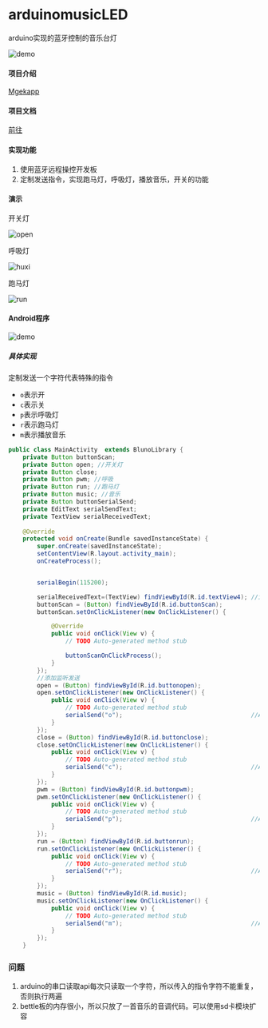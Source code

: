 # arduinomusicLED
arduino实现的蓝牙控制的音乐台灯

![demo](./demo1.jpg)

#### 项目介绍

[Mgekapp](<http://m.landers1037.top/mgekapp.html>)

#### 项目文档

[前往](http://landers1037.top/doc/arduino.html)

#### 实现功能

1. 使用蓝牙远程操控开发板
2. 定制发送指令，实现跑马灯，呼吸灯，播放音乐，开关的功能

#### 演示

开关灯

![open](./open.jpg)

呼吸灯

![huxi](./huxi.jpg)

跑马灯

![run](./run.jpg)

#### Android程序

![demo](./demo.jpg)

##### 具体实现

定制发送一个字符代表特殊的指令

- `o`表示开
- `c`表示关
- `p`表示呼吸灯
- `r`表示跑马灯
- `m`表示播放音乐

```java
public class MainActivity  extends BlunoLibrary {
	private Button buttonScan;
	private Button open; //开关灯
	private Button close;
	private Button pwm; //呼吸
	private Button run; //跑马灯
	private Button music; //音乐
	private Button buttonSerialSend;
	private EditText serialSendText;
	private TextView serialReceivedText;
	
	@Override
	protected void onCreate(Bundle savedInstanceState) {
		super.onCreate(savedInstanceState);
		setContentView(R.layout.activity_main);
        onCreateProcess();														//onCreate Process by BlunoLibrary


        serialBegin(115200);													//set the Uart Baudrate on BLE chip to 115200

        serialReceivedText=(TextView) findViewById(R.id.textView4);	//initial the EditText of the received data
        buttonScan = (Button) findViewById(R.id.buttonScan);					//initial the button for scanning the BLE device
        buttonScan.setOnClickListener(new OnClickListener() {

			@Override
			public void onClick(View v) {
				// TODO Auto-generated method stub

				buttonScanOnClickProcess();										//Alert Dialog for selecting the BLE device
			}
		});
		//添加监听发送
		open = (Button) findViewById(R.id.buttonopen);
		open.setOnClickListener(new OnClickListener() {
			public void onClick(View v) {
				// TODO Auto-generated method stub
				serialSend("o");									//Alert Dialog for selecting the BLE device
			}
		});
		close = (Button) findViewById(R.id.buttonclose);
		close.setOnClickListener(new OnClickListener() {
			public void onClick(View v) {
				// TODO Auto-generated method stub
				serialSend("c");									//Alert Dialog for selecting the BLE device
			}
		});
		pwm = (Button) findViewById(R.id.buttonpwm);
		pwm.setOnClickListener(new OnClickListener() {
			public void onClick(View v) {
				// TODO Auto-generated method stub
				serialSend("p");									//Alert Dialog for selecting the BLE device
			}
		});
		run = (Button) findViewById(R.id.buttonrun);
		run.setOnClickListener(new OnClickListener() {
			public void onClick(View v) {
				// TODO Auto-generated method stub
				serialSend("r");									//Alert Dialog for selecting the BLE device
			}
		});
		music = (Button) findViewById(R.id.music);
		music.setOnClickListener(new OnClickListener() {
			public void onClick(View v) {
				// TODO Auto-generated method stub
				serialSend("m");									//Alert Dialog for selecting the BLE device
			}
		});
	}
```

### 问题

1. arduino的串口读取api每次只读取一个字符，所以传入的指令字符不能重复，否则执行两遍
2. bettle板的内存很小，所以只放了一首音乐的音调代码。可以使用sd卡模块扩容